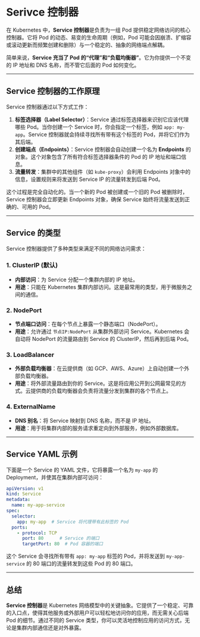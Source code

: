# Serivce 控制器 
在 Kubernetes 中，**Service 控制器**是负责为一组 Pod 提供稳定网络访问的核心控制器。它将 Pod 的动态、易变的生命周期（例如，Pod 可能会因崩溃、扩缩容或滚动更新而频繁创建和删除）与一个稳定的、抽象的网络端点解耦。

简单来说，**Service 充当了 Pod 的“代理”和“负载均衡器”**。它为你提供一个不变的 IP 地址和 DNS 名称，而不管它后面的 Pod 如何变化。

-----

## Service 控制器的工作原理

Service 控制器通过以下方式工作：

1.  **标签选择器（Label Selector）**：Service 通过标签选择器来识别它应该代理哪些 Pod。当你创建一个 Service 时，你会指定一个标签，例如 `app: my-app`。Service 控制器就会持续寻找所有带有这个标签的 Pod，并将它们作为其后端。
2.  **创建端点（Endpoints）**：Service 控制器会自动创建一个名为 **Endpoints** 的对象。这个对象包含了所有符合标签选择器条件的 Pod 的 IP 地址和端口信息。
3.  **流量转发**：集群中的其他组件（如 `kube-proxy`）会利用 Endpoints 对象中的信息，设置规则来将发送到 Service IP 的流量转发到后端 Pod。

这个过程是完全自动化的。当一个新的 Pod 被创建或一个旧的 Pod 被删除时，Service 控制器会立即更新 Endpoints 对象，确保 Service 始终将流量发送到正确的、可用的 Pod。

-----

## Service 的类型

Service 控制器提供了多种类型来满足不同的网络访问需求：

### 1\. ClusterIP (默认)

  * **内部访问**：为 Service 分配一个集群内部的 IP 地址。
  * **用途**：只能在 Kubernetes 集群内部访问。这是最常用的类型，用于微服务之间的通信。

### 2\. NodePort

  * **节点端口访问**：在每个节点上暴露一个静态端口（NodePort）。
  * **用途**：允许通过 `节点IP:NodePort` 从集群外部访问 Service。Kubernetes 会自动将 NodePort 的流量路由到 Service 的 ClusterIP，然后再到后端 Pod。

### 3\. LoadBalancer

  * **外部负载均衡器**：在云提供商（如 GCP、AWS、Azure）上自动创建一个外部负载均衡器。
  * **用途**：将外部流量路由到你的 Service。这是将应用公开到公网最常见的方式。云提供商的负载均衡器会负责将流量分发到集群的各个节点上。

### 4\. ExternalName

  * **DNS 别名**：将 Service 映射到 DNS 名称，而不是 IP 地址。
  * **用途**：用于将集群内部的服务请求重定向到外部服务，例如外部数据库。

-----

## Service YAML 示例

下面是一个 Service 的 YAML 文件，它将暴露一个名为 `my-app` 的 Deployment，并使其在集群内部可访问：

```yaml
apiVersion: v1
kind: Service
metadata:
  name: my-app-service
spec:
  selector:
    app: my-app  # Service 将代理带有此标签的 Pod
  ports:
    - protocol: TCP
      port: 80      # Service 的端口
      targetPort: 80  # Pod 容器的端口
```

这个 Service 会寻找所有带有 `app: my-app` 标签的 Pod，并将发送到 `my-app-service` 的 80 端口的流量转发到这些 Pod 的 80 端口。

-----

## 总结

**Service 控制器**是 Kubernetes 网络模型中的关键抽象。它提供了一个稳定、可靠的入口点，使得其他服务或外部用户可以轻松地访问你的应用，而无需关心后端 Pod 的细节。通过不同的 Service 类型，你可以灵活地控制应用的访问方式，无论是集群内部通信还是对外暴露。
